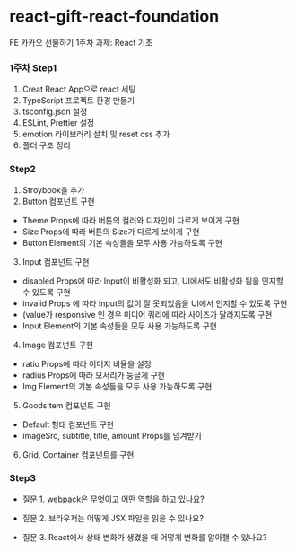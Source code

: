 # react-gift-react-foundation
FE 카카오 선물하기 1주차 과제: React 기초

### 1주차 Step1 
1. Creat React App으로 react 세팅
2. TypeScript 프로젝트 환경 만들기
3. tsconfig.json 설정
4. ESLint, Prettier 설정
5. emotion 라이브러리 설치 및 reset css 추가
6. 폴더 구조 정리

### Step2
1. Stroybook을 추가
2. Button 컴포넌트 구현
- Theme Props에 따라 버튼의 컬러와 디자인이 다르게 보이게 구현
- Size Props에 따라 버튼의 Size가 다르게 보이게 구현
- Button Element의 기본 속성들을 모두 사용 가능하도록 구현
3. Input 컴포넌트 구현
- disabled Props에 따라 Input이 비활성화 되고, UI에서도 비활성화 됨을 인지할 수 있도록 구현
- invalid Props 에 따라 Input의 값이 잘 못되었음을 UI에서 인지할 수 있도록 구현
- (value가 responsive 인 경우 미디어 쿼리에 따라 사이즈가 달라지도록 구현
- Input Element의 기본 속성들을 모두 사용 가능하도록 구현
4. Image 컴포넌트 구현
- ratio Props에 따라 이미지 비율을 설정
- radius Props에 따라 모서리가 둥글게 구현
- Img Element의 기본 속성들을 모두 사용 가능하도록 구현
5. GoodsItem 컴포넌트 구현
- Default 형태 컴포넌트 구현 
- imageSrc, subtitle, title, amount Props를 넘겨받기
6. Grid, Container 컴포넌트를 구현

### Step3
- 질문 1. webpack은 무엇이고 어떤 역할을 하고 있나요?
  
- 질문 2. 브라우저는 어떻게 JSX 파일을 읽을 수 있나요?
  
- 질문 3. React에서 상태 변화가 생겼을 때 어떻게 변화를 알아챌 수 있나요?
